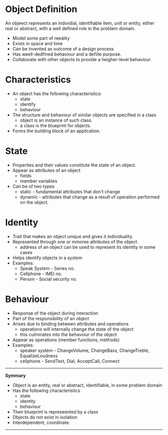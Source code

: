 # Object Definition

An objeect represents an individial, identifiable item, unit or entity, either real or abstract, with a well defined role in the problem domain.

* Model some part of reeality
* Exists in space and time
* Can be invented as outcome of a design process
* Has weell-dedfined behaviour and a defiite purpose.
* Collaborate with other objects to provide a heigher-level behaviour.

# Characteristics

* An object has the following characteristics:
    - state
    - identify
    - behaviour
* The structure and behaviour of similar objects are specified in a class
    - object is an instance of such class.
    - a class is the blueprint for objects.
* Forms the building block of an application.

# State

* Properties and their values constitute the state of an object.
* Appear as attributes of an object
    - fields
    - member variables
* Can be of two types
    - static - fundamental attributes that don't change
    - dynamic - attributes that change as a result of operation performed on the object.

# Identity

* Trait that makes an object unique and gives it individuality.
* Represented through one or mmoree attributes of the object.
    - address of an object can be used to represent its identity in some cases
* Helps identify objects in a system
* Examples:
    - Speak System - Series no.
    - Cellphone - IMEI no.
    - Person - Social security no.

# Behaviour

* Response of the object during interaction
* Part of the responsibility of an object
* Arises due to binding between attributes and operations
    - operations will internally change the state of the object
    - this culminates into the behavoiur of the object
* Appear as operations (member functions, methods)
* Examples:
    - speaker system - ChangeVolume, ChangeBass, ChangeTreble, EqualizeLoudness
    - cellphone - SendText, Dial, AcceptCall, Connect

---
**Symmary**

* Object is an entity, real or abstract, identifiable, in some problem domain
* Has the following characteristics
    - state
    - identity
    - behaviour
* Their blueprint is represeented by a class
* Objects do not exist in isolation
* Interdependent, coordinate.
---